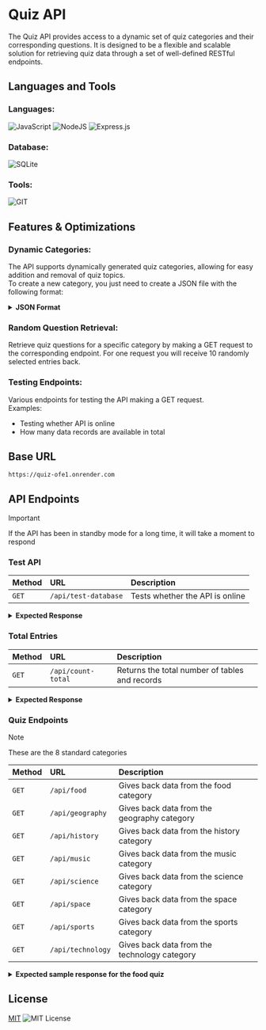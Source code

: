 # Quiz API

The Quiz API provides access to a dynamic set of quiz categories and their corresponding questions. 
It is designed to be a flexible and scalable solution for retrieving quiz data through a set of well-defined RESTful endpoints.

<!-- -------------------------------------------------------------------------------------------------------------------------------------------------------------------------------------- -->

## Languages and Tools

### Languages:
![JavaScript](https://img.shields.io/badge/javascript-%23323330.svg?style=for-the-badge&logo=javascript&logoColor=%23F7DF1E)
![NodeJS](https://img.shields.io/badge/node.js-6DA55F?style=for-the-badge&logo=node.js&logoColor=white)
![Express.js](https://img.shields.io/badge/express.js-%23404d59.svg?style=for-the-badge&logo=express&logoColor=%2361DAFB)

### Database:
![SQLite](https://img.shields.io/badge/sqlite-%2307405e.svg?style=for-the-badge&logo=sqlite&logoColor=white) 

### Tools:
![GIT](https://img.shields.io/badge/Git-fc6d26?style=for-the-badge&logo=git&logoColor=white) 

<!-- -------------------------------------------------------------------------------------------------------------------------------------------------------------------------------------- -->

## Features & Optimizations

### Dynamic Categories:
The API supports dynamically generated quiz categories, allowing for easy addition and removal of quiz topics.<br>
To create a new category, you just need to create a JSON file with the following format:

<details>
  <summary>
    <strong>JSON Format</strong>
  </summary>
  
```
[
    {
        "category": "YOUR_CATEGORY",
        "question": "YOUR_QUIZ_QUESTION",
        "answer1": "ANSWER_1",
        "answer2": "ANSWER_2",
        "answer3": "ANSWER_3",
        "answer4": "ANSWER_4",
        "correct_answer": NUMBER (1, 2, 3, 4)
    }
]
```
</details>



### Random Question Retrieval:

Retrieve quiz questions for a specific category by making a GET request to the corresponding endpoint.
For one request you will receive 10 randomly selected entries back.



### Testing Endpoints:

Various endpoints for testing the API making a GET request.<br>
Examples:
- Testing whether API is online
- How many data records are available in total



<!-- -------------------------------------------------------------------------------------------------------------------------------------------------------------------------------------- -->

## Base URL

```
https://quiz-ofe1.onrender.com
```

<!-- -------------------------------------------------------------------------------------------------------------------------------------------------------------------------------------- -->

## API Endpoints

> [!IMPORTANT]
> If the API has been in standby mode for a long time, it will take a moment to respond



### Test API

| **Method** | **URL** | **Description** |
| :-------- | :------- | :------------------------- |
| `GET` | `/api/test-database` | Tests whether the API is online |

<details>
  <summary>
    <strong>Expected Response</strong>
  </summary>

```
{
  "message": "Database is up!"
}
```
</details>



### Total Entries

| **Method** | **URL** | **Description** |
| :-------- | :------- | :------------------------- |
| `GET` | `/api/count-total` | Returns the total number of tables and records |

<details>
  <summary>
    <strong>Expected Response</strong>
  </summary>

```
{
  "message": "success",
  "total_tables": 8,
  "total_entries": 400
}
```
</details>


### Quiz Endpoints

> [!NOTE]
> These are the 8 standard categories

| **Method** | **URL** | **Description** |
| :-------- | :------- | :------------------------- |
| `GET` | `/api/food` | Gives back data from the food category |
| `GET` | `/api/geography` | Gives back data from the geography category |
| `GET` | `/api/history` | Gives back data from the history category |
| `GET` | `/api/music` | Gives back data from the music category |
| `GET` | `/api/science` | Gives back data from the science category |
| `GET` | `/api/space` | Gives back data from the space category |
| `GET` | `/api/sports` | Gives back data from the sports category |
| `GET` | `/api/technology` | Gives back data from the technology category |

<details>
  <summary>
    <strong>Expected sample response for the food quiz</strong>
  </summary>
  
```
{
  "message": "success",
  "data": [
    {
      "id": 25,
      "category": "food",
      "question": "What is the primary ingredient in the traditional Mexican dish 'guacamole'?",
      "answer1": "Tomatoes",
      "answer2": "Avocado",
      "answer3": "Onions",
      "answer4": "Cilantro",
      "correct_answer": 2
    },
    {
      "id": 23,
      "category": "food",
      "question": "What is the traditional Japanese soup made with miso paste and dashi broth?",
      "answer1": "Ramen",
      "answer2": "Udon",
      "answer3": "Soba",
      "answer4": "Miso soup",
      "correct_answer": 4
    },
    {
      "id": 15,
      "category": "food",
      "question": "Which country is known for its traditional dish 'poutine,' consisting of fries topped with cheese curds and gravy?",
      "answer1": "Italy",
      "answer2": "Canada",
      "answer3": "France",
      "answer4": "United States",
      "correct_answer": 2
    },
    {
      "id": 2,
      "category": "food",
      "question": "What is the main ingredient in the Indian dish 'dal makhani'?",
      "answer1": "Lentils",
      "answer2": "Chickpeas",
      "answer3": "Rice",
      "answer4": "Potatoes",
      "correct_answer": 1
    },
    {
      "id": 35,
      "category": "food",
      "question": "What is the traditional Brazilian dish made with black beans, pork, and sausage, usually served with rice?",
      "answer1": "Feijoada",
      "answer2": "Churrasco",
      "answer3": "Moqueca",
      "answer4": "Coxinha",
      "correct_answer": 1
    },
    {
      "id": 26,
      "category": "food",
      "question": "Which type of pasta is shaped like small rice grains?",
      "answer1": "Fusilli",
      "answer2": "Orzo",
      "answer3": "Cavatelli",
      "answer4": "Farfalle",
      "correct_answer": 2
    },
    {
      "id": 34,
      "category": "food",
      "question": "Which spice is often used in Indian cuisine and is known for its warm, earthy flavor?",
      "answer1": "Cumin",
      "answer2": "Coriander",
      "answer3": "Cardamom",
      "answer4": "Turmeric",
      "correct_answer": 1
    },
    {
      "id": 5,
      "category": "food",
      "question": "Which nut is used to make marzipan?",
      "answer1": "Peanut",
      "answer2": "Almond",
      "answer3": "Cashew",
      "answer4": "Walnut",
      "correct_answer": 2
    },
    {
      "id": 6,
      "category": "food",
      "question": "What is the national dish of Japan?",
      "answer1": "Sushi",
      "answer2": "Ramen",
      "answer3": "Tempura",
      "answer4": "Sashimi",
      "correct_answer": 1
    },
    {
      "id": 3,
      "category": "food",
      "question": "Which Italian city is famous for its prosciutto and Parmesan cheese?",
      "answer1": "Milan",
      "answer2": "Rome",
      "answer3": "Bologna",
      "answer4": "Naples",
      "correct_answer": 3
    }
  ]
}
```
</details>

<!-- -------------------------------------------------------------------------------------------------------------------------------------------------------------------------------------- -->

## License

[MIT](https://choosealicense.com/licenses/mit/)
![MIT License](https://img.shields.io/badge/License-MIT-green.svg)
